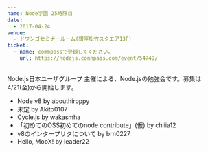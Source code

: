 ```yaml
---
name: Node学園 25時限目
date:
  - 2017-04-24
venue:
  - ドワンゴセミナールーム(銀座松竹スクエア13F)
ticket:
  - name: commpassで登録してください。
    url: https://nodejs.connpass.com/event/54749/
---
```


Node.js日本ユーザグループ 主催による、Node.jsの勉強会です。募集は 4/21(金)から開始します。

- Node v8 by abouthiroppy
- 未定 by Akito0107
- Cycle.js by wakasmha
- 「初めてのOSS初めてのnode contribute」(仮) by chiiia12
- v8のインタープリタについて by brn0227
- Hello, MobX! by leader22

